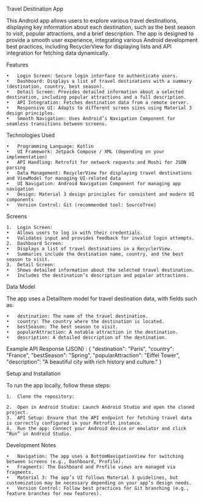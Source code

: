 Travel Destination App

This Android app allows users to explore various travel destinations, displaying key information about each destination, such as the best season to visit, popular attractions, and a brief description. The app is designed to provide a smooth user experience, integrating various Android development best practices, including RecyclerView for displaying lists and API integration for fetching data dynamically.

Features

	•	Login Screen: Secure login interface to authenticate users.
	•	Dashboard: Displays a list of travel destinations with a summary (destination, country, best season).
	•	Detail Screen: Provides detailed information about a selected destination, including popular attractions and a full description.
	•	API Integration: Fetches destination data from a remote server.
	•	Responsive UI: Adapts to different screen sizes using Material 3 design principles.
	•	Smooth Navigation: Uses Android’s Navigation Component for seamless transitions between screens.

Technologies Used

	•	Programming Language: Kotlin
	•	UI Framework: Jetpack Compose / XML (depending on your implementation)
	•	API Handling: Retrofit for network requests and Moshi for JSON parsing
	•	Data Management: RecyclerView for displaying travel destinations and ViewModel for managing UI-related data
	•	UI Navigation: Android Navigation Component for managing app navigation
	•	Design: Material 3 design principles for consistent and modern UI components
	•	Version Control: Git (recommended tool: SourceTree)

Screens

	1.	Login Screen:
	•	Allows users to log in with their credentials.
	•	Validates input and provides feedback for invalid login attempts.
	2.	Dashboard Screen:
	•	Displays a list of travel destinations in a RecyclerView.
	•	Summaries include the destination name, country, and the best season to visit.
	3.	Detail Screen:
	•	Shows detailed information about the selected travel destination.
	•	Includes the destination’s description and popular attractions.

Data Model

The app uses a DetailItem model for travel destination data, with fields such as:

	•	destination: The name of the travel destination.
	•	country: The country where the destination is located.
	•	bestSeason: The best season to visit.
	•	popularAttraction: A notable attraction in the destination.
	•	description: A detailed description of the destination.

 Example API Response (JSON) : 
{
  "destination": "Paris",
  "country": "France",
  "bestSeason": "Spring",
  "popularAttraction": "Eiffel Tower",
  "description": "A beautiful city with rich history and culture."
}

Setup and Installation

To run the app locally, follow these steps:

	1.	Clone the repository:

 	2.	Open in Android Studio: Launch Android Studio and open the cloned project.
	3.	API Setup: Ensure that the API endpoint for fetching travel data is correctly configured in your Retrofit instance.
	4.	Run the app: Connect your Android device or emulator and click “Run” in Android Studio.

Development Notes

	•	Navigation: The app uses a BottomNavigationView for switching between screens (e.g., Dashboard, Profile).
	•	Fragments: The Dashboard and Profile views are managed via fragments.
	•	Material 3: The app’s UI follows Material 3 guidelines, but customization may be necessary depending on your app’s design needs.
	•	Version Control: Follow best practices for Git branching (e.g., feature branches for new features).
